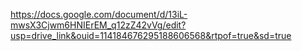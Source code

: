 https://docs.google.com/document/d/13iL-mwsX3Cjwm6HNIErEM_q12zZ42vVg/edit?usp=drive_link&ouid=114184676295188606568&rtpof=true&sd=true
